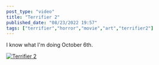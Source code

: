 ```yaml
---
post_type: "video" 
title: "Terrifier 2"
published_date: "08/23/2022 19:57"
tags: ["terrifier","horror","movie","art","terrifier2"]
---
```


I know what I'm doing October 6th.

[![Terrifier 2](https://yewtu.be/vi/6KkONLf_ZKU/maxres.jpg)](https://yewtu.be/embed/6KkONLf_ZKU "Terrifier 2 Trailer")